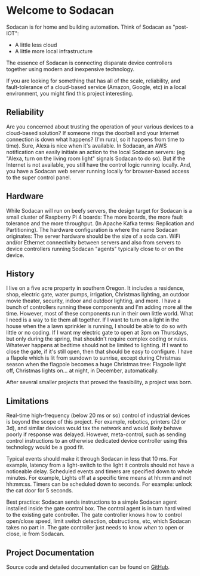 # Welcome to Sodacan
Sodacan is for home and building automation. Think of Sodacan as "post-IOT": 

- A little less cloud
- A little more local infrastructure

The essence of Sodacan is connecting disparate device controllers together using modern and inexpensive technology.

If you are looking for something that has all of the scale, reliability, and fault-tolerance of a cloud-based service (Amazon, Google, etc) in a local environment, you might find this project interesting.

## Reliability
Are you  concerned about trusting the operation of your various devices to a cloud-based solution? If someone rings the doorbell and your Internet connection is down what happens? (I'm rural, so it happens from time to time). Sure, Alexa is nice when it's available.  In Sodacan, an AWS notification can easily initiate an action to the local Sodacan servers: (eg "Alexa, turn on the living room light" signals Sodacan to do so). But if the Internet is not available, you still have the control logic running locally. And, you have a Sodacan web server running locally for browser-based access to the super control panel.

## Hardware
While Sodacan will run on beefy servers, the design target for Sodacan is a small cluster of Raspberry Pi 4 boards: The more boards, the more fault tolerance and the more throughput. (In Apache Kafka terms:  Replication and Partitioning). The hardware configuration is where the name Sodacan originates: The server hardware should be the size of a soda can. WiFi and/or Ethernet connectivity between servers and also from servers to device controllers running Sodacan "agents" typically close to or on the device. 

## History
I live on a five acre property in southern Oregon. It includes a residence, shop, electric gate, water pumps, irrigation, Christmas lighting, an outdoor movie theater, security, indoor and outdoor lighting, and more. I have a bunch of controllers running these components and I'm adding more all the time. However, most of these components run in their own little world. What I need is a way to tie them all together. If I want to turn on a light in the house when the a lawn sprinkler is running, I should be able to do so with little or no coding. If I want my electric gate to open at 3pm on Thursdays, but only during the spring, that shouldn't require complex coding or rules. Whatever happens at bedtime should not be limited to lighting. If I want to close the gate, if it's still open, then that should be easy to configure. I have a flapole which is lit from sundown to sunrise, except during Christmas season when the flagpole becomes a huge Christmas tree: Flagpole light off, Christmas lights on... at night, in December, automatically.

After several smaller projects that proved the feasibility, a project was born. 
## Limitations
Real-time high-frequency (below 20 ms or so) control of industrial devices is beyond the scope of this project. For example, robotics, printers (2d or 3d), and similar devices would tax the network and would likely behave poorly if response was delayed. However, meta-control, such as sending control instructions to an otherwise dedicated device controller using this technology would be a good fit.

Typical events should make it through Sodacan in less that 10 ms. For example, latency from a light-switch to the light it controls should not have a noticeable delay. Scheduled events and timers are specified down to whole minutes. For example, Lights off at a specific time means at hh:mm and not hh:mm:ss. Timers can be scheduled down to seconds. For example: unlock the cat door for 5 seconds.

Best practice: Sodacan sends instructions to a simple Sodacan agent installed inside the gate control box. The control agent is in turn hard wired to the existing gate controller. The gate controller knows how to control open/close speed, limit switch detection, obstructions, etc, which Sodacan takes no part in. The gate controller just needs to know *when* to open or close, ie from Sodacan.


## Project Documentation

Source code and detailed documentation can be found on <a href="https://github.com/sodacan-net/sodacan-core">GitHub</a>.
